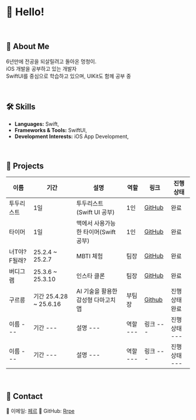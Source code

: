 # 👋 Hello!

<br>

## 📸 About Me

6년만에 전공을 되살릴려고 돌아온 멍청이.  
iOS 개발을 공부하고 있는 개발자  
SwiftUI를 중심으로 학습하고 있으며, UIKit도 함께 공부 중

<br>

## 🛠️ Skills

- **Languages:** Swift,
- **Frameworks & Tools:** SwiftUI,
- **Development Interests:** iOS App Development,

<br>

## 📂 Projects

| 이름          | 기간             | 설명                                 | 역할     | 링크                                                                              | 진행상태     |
| ------------- | ---------------- | ------------------------------------ | -------- | --------------------------------------------------------------------------------- | ------------ |
| 투두리스트    | 1일              | 투두리스트 (Swift UI 공부)           | 1인      | [GitHub](https://github.com/Rrpe/iOS_PJ_Portfolio/tree/main/SuTodoList)           | 완료         |
| 타이머        | 1일              | 맥에서 사용가능한 타이머(Swift 공부) | 1인      | [GitHub](https://github.com/Rrpe/iOS_PJ_Portfolio/tree/main/TimerApp)             | 완료         |
| 너T야? F될래? | 25.2.4 ~ 25.2.7  | MBTI 체험                            | 팀장     | [GitHub](https://github.com/Rrpe/iOS_PJ_Portfolio/tree/main/Team1_FixMBTI)        | 완료         |
| 버디그램      | 25.3.6 ~ 25.3.10 | 인스타 클론                          | 팀장     | [GitHub](https://github.com/Rrpe/iOS_PJ_Portfolio/tree/main/Buddygram_Team9-main) | 완료         |
| 구르릉      | 기간 25.4.28 ~ 25.6.16         | AI 기술을 활용한 감성형 다마고치 앱                             | 부팀장 | [Github](https://github.com/APP-iOS7/Grruung?tab=readme-ov-file)                                                                          | 진행상태 완료 |
| 이름 ---      | 기간 ---         | 설명 ---                             | 역할 --- | 링크 ---                                                                          | 진행상태 --- |
| 이름 ---      | 기간 ---         | 설명 ---                             | 역할 --- | 링크 ---                                                                          | 진행상태 --- |

<br>

## 💬 Contact

📧 이메일: [페르](kel_777@naver.com)
💼 GitHub: [Rrpe](https://github.com/Rrpe)
